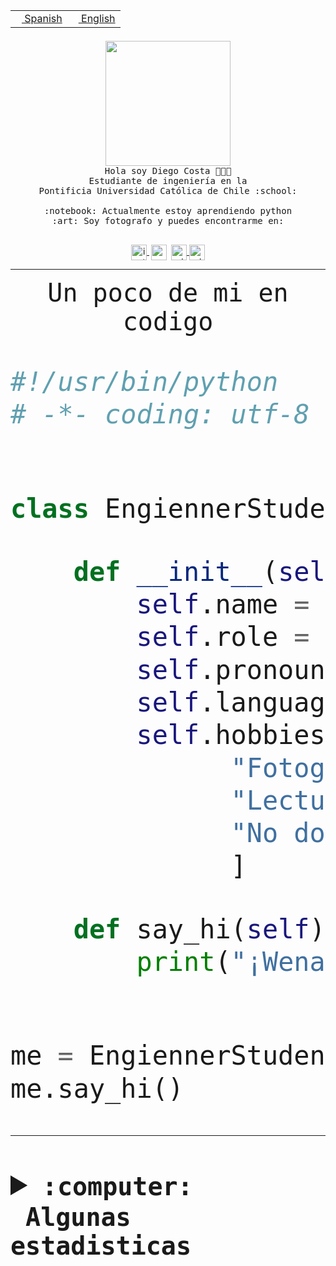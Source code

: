 <table border="0"  align="right">
 <tr><td><a href="README.md"><img src="https://upload.wikimedia.org/wikipedia/commons/thumb/8/89/Bandera_de_Espa%C3%B1a.svg/1200px-Bandera_de_Espa%C3%B1a.svg.png" height="10"> Spanish</a></td>
 <td><a href="README.en.md"><img src="https://upload.wikimedia.org/wikipedia/commons/a/a4/Flag_of_the_United_States.svg" height="10"> English</a></td></tr>
</table><br><br><br>


<p align="center">
  <img src="https://github.com/diegocostares/diegocostares/blob/main/Images/aaa2.gif?raw=true" height="200px" weight="200px">
  <br><samp>
    Hola soy Diego Costa 👨🏻‍💻<br>
    Estudiante de ingeniería en la <br>
    Pontificia Universidad Católica de Chile :school:<br>
  <br>
    :notebook: Actualmente estoy aprendiendo python <br>
    :art: Soy fotografo y puedes encontrarme en: <br>
  <br></samp>
  
</p>

<p align="center">
   <a href="https://instagram.com/diegocosta_no" target="blank">
    <img 
    align="center" src="https://cdn.jsdelivr.net/npm/simple-icons@3.0.1/icons/instagram.svg" alt="instagram" height="25px" width="25px" />
  </a>
  <a style="border: 3px solid; color: white;"href="https://t.me/diegocosta_no" target="blank">
  <img
  align="center" alt="Telegram" width="25px" src="https://icons-for-free.com/iconfiles/png/512/Telegram-1324888767380505522.png" />
</a>
<a href="https://api.whatsapp.com/send?phone=56971897835&text=Hola!" target="blank">
  <img
  align="center" alt="wtsp" width="25px" src="https://img.icons8.com/pastel-glyph/2x/whatsapp--v2.png" />
</a>
<a href="https://www.linkedin.com/in/diego-costa-786249213/" target="blank">
  <img
  align="center" alt="wtsp" width="25px" src="https://img.icons8.com/metro/452/linkedin.png" />
</a>

  </a>
</p>

---


<p align="center"><font size="25"><samp>Un poco de mi en codigo</samp></front></p>


```python
#!/usr/bin/python
# -*- coding: utf-8 -*-


class EngiennerStudent:

    def __init__(self):
        self.name = "Diego Costa"
        self.role = "Estudiante"
        self.pronouns = "he/him"
        self.language_spoken = ["es_CL", "en_US"]
        self.hobbies = [
              "Fotografia",
              "Lectura",
              "No dormir",
              ]

    def say_hi(self):
        print("¡Wena mundo!")


me = EngiennerStudent()
me.say_hi()
```
---
<details>
  <summary><b><samp>:computer: &nbsp;Algunas estadisticas</samp></b></summary>
  <br/></p>

<!--START_SECTION:waka-->
![Code Time](http://img.shields.io/badge/Code%20Time-1%2C057%20hrs%2053%20mins-blue)

**Soy nocturno 🦉** 

```text
🌞 Mañana                 50 commits          ░░░░░░░░░░░░░░░░░░░░░░░░░   01.43 % 
🌆 Día                    1108 commits        ████████░░░░░░░░░░░░░░░░░   31.78 % 
🌃 Tarde                  1504 commits        ███████████░░░░░░░░░░░░░░   43.14 % 
🌙 Noche                  824 commits         ██████░░░░░░░░░░░░░░░░░░░   23.64 % 
```
📅 **Soy más productivo los Martes** 

```text
Lunes                    547 commits         ████░░░░░░░░░░░░░░░░░░░░░   15.69 % 
Martes                   627 commits         ████░░░░░░░░░░░░░░░░░░░░░   17.99 % 
Miércoles                459 commits         ███░░░░░░░░░░░░░░░░░░░░░░   13.17 % 
Jueves                   532 commits         ████░░░░░░░░░░░░░░░░░░░░░   15.26 % 
Viernes                  482 commits         ███░░░░░░░░░░░░░░░░░░░░░░   13.83 % 
Sábado                   316 commits         ██░░░░░░░░░░░░░░░░░░░░░░░   09.06 % 
Domingo                  523 commits         ████░░░░░░░░░░░░░░░░░░░░░   15.00 % 
```


📊 **Esta semana me dediqué a** 

```text
🐱‍💻 Proyectos: 
2023-1-S4-Grupo2-Backend 15 hrs 8 mins       ███████████░░░░░░░░░░░░░░   44.01 % 
2023-1-S4-Grupo2-IA      7 hrs 44 mins       ██████░░░░░░░░░░░░░░░░░░░   22.51 % 
2023-1-S4-Grupo2-Scraper 5 hrs 9 mins        ████░░░░░░░░░░░░░░░░░░░░░   14.97 % 
2023-1-S4-Grupo2-Frontend3 hrs 3 mins        ██░░░░░░░░░░░░░░░░░░░░░░░   08.90 % 
proyecto-grupo-31        3 hrs               ██░░░░░░░░░░░░░░░░░░░░░░░   08.74 % 
```


 Last Updated on 14/06/2023 12:37:29 UTC
<!--END_SECTION:waka-->
  
  

<p align="center"> <img src="https://github-readme-stats.vercel.app/api?username=diegocostares&show_icons=true&theme=ayu-mirage" alt="abhisheknaiidu" /></p>
 
</details>
